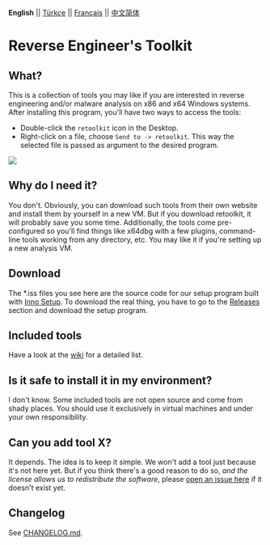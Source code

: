 __English__ || [Türkçe](./README_tr_TR.md) || [Français](./README_fr_FR.md) || [中文简体](./README_zh_CN.md)

# Reverse Engineer's Toolkit

## What?

This is a collection of tools you may like if you are interested in reverse engineering and/or malware analysis on x86 and x64 Windows systems. After installing this program, you'll have two ways to access the tools:

* Double-click the `retoolkit` icon in the Desktop.
* Right-click on a file, choose `Send to -> retoolkit`. This way the selected file is passed as argument to the desired program.

![](assets/retoolkit.gif)

## Why do I need it?

You don't. Obviously, you can download such tools from their own website and install them by yourself in a new VM. But if you download retoolkit, it will probably save you some time. Additionally, the tools come pre-configured so you'll find things like x64dbg with a few plugins, command-line tools working from any directory, etc. You may like it if you're setting up a new analysis VM.

## Download

The *.iss files you see here are the source code for our setup program built with [Inno Setup](https://jrsoftware.org/isinfo.php). To download the real thing, you have to go to the [Releases](https://github.com/mentebinaria/retoolkit/releases) section and download the setup program.

## Included tools

Have a look at the [wiki](https://github.com/mentebinaria/retoolkit/wiki) for a detailed list.

## Is it safe to install it in my environment?

I don't know. Some included tools are not open source and come from shady places. You should use it exclusively in virtual machines and under your own responsibility.

## Can you add tool X?

It depends. The idea is to keep it simple. We won't add a tool just because it's not here yet. But if you think there's a good reason to do so, _and the license allows us to redistribute the software_, please [open an issue here](https://github.com/mentebinaria/retoolkit/issues?q=label%3Atool-request+) if it doesn't exist yet.

## Changelog

See [CHANGELOG.md](CHANGELOG.md).
